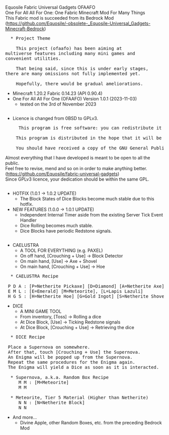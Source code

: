 Equosile Fabric Universal Gadgets OFAAFO
 \
One For All All For One: One Fabric Minecraft Mod For Many Things
 \
This Fabric mod is succeeded from its Bedrock Mod
 \
(https://github.com/Equosile/-obsolete-_Equosile-Universal_Gadgets-Minecraft-Bedrock)
<pre>
  * Project Theme

    This project (ofaafo) has been aiming at
multiverse features including many mini games and
convenient utilities.

    That being said, since this is under early stages,
there are many omissions not fully implemented yet.

    Hopefully, there would be gradual ameliorations.
</pre>
* Minecraft 1.20.2 Fabric 0.14.23 (API 0.90.4)
* One For All All For One (OFAAFO) Version 1.0.1 (2023-11-03)
  - tested on the 3rd of November 2023
<pre>
</pre>
* Licence is changed from 0BSD to GPLv3.
<pre>
     This program is free software: you can redistribute it and/or modify it under the terms of the GNU General Public License as published by the Free Software Foundation, either version 3 of the License, or (at your option) any later version.

    This program is distributed in the hope that it will be useful, but WITHOUT ANY WARRANTY; without even the implied warranty of MERCHANTABILITY or FITNESS FOR A PARTICULAR PURPOSE. See the GNU General Public License for more details.

    You should have received a copy of the GNU General Public License along with this program. If not, see <https://www.gnu.org/licenses/>. 
</pre>
Almost everything that I have developed is meant to be open to all the public.
 \
Feel free to revise, mend and so on in order to make anything better.
 \
(https://github.com/Equosile/fabric-universal-gadgets)
 \
Since GPLv3 licence, your dedication should be within the same GPL.
<pre>
</pre>
* HOTFIX (1.0.1 -> 1.0.2 UPDATE)
  - The Block States of Dice Blocks become much stable due to this hotfix.
* NEW FEATURES (1.0.0 -> 1.0.1 UPDATE)
  - Independent Internal Timer aside from the existing Server Tick Event Handler
  - Dice Rolling becomes much stable.
  - Dice Blocks have periodic Redstone signals.
<pre>
</pre>
* CAELUSTRA
  - A TOOL FOR EVERYTHING (e.g. PAXEL)
  - On off hand, [Crouching + Use] -> Block Detector
  - On main hand, [Use] -> Axe + Shovel
  - On main hand, [Crouching + Use] -> Hoe
<pre>
  * CAELUSTRA Recipe

 P D A : [P=Netherite Pickaxe] [D=Diamond] [A=Netherite Axe]
 E M L : [E=Emerald] [M=Meteorite], [L=Lapis Lazuli]
 H G S : [H=Netherite Hoe] [G=Gold Ingot] [S=Netherite Shovel]
</pre>
* DICE
  - A MINI GAME TOOL
  - From inventory, [Toss] -> Rolling a dice
  - At Dice Block, [Use] -> Ticking Redstone signals
  - At Dice Block, [Crouching + Use] -> Retrieving the dice
<pre>
  * DICE Recipe

 Place a Supernova on somewhere.
 After that, touch [Crouching + Use] the Supernova.
 An Enigma will be popped up from the Supernova.
 Repeat the same procedures for the Enigma again.
 The Enigma will yield a Dice as soon as it is interacted.

  * Supernova, a.k.a. Random Box Recipe
     M M : [M=Meteorite]
     M M

  * Meteorite, Tier 5 Material (Higher than Netherite)
     N N : [N=Netherite Block]
     N N
</pre> 
* And more...
  - Divine Apple, other Random Boxes, etc. from the preceding Bedrock Mod
